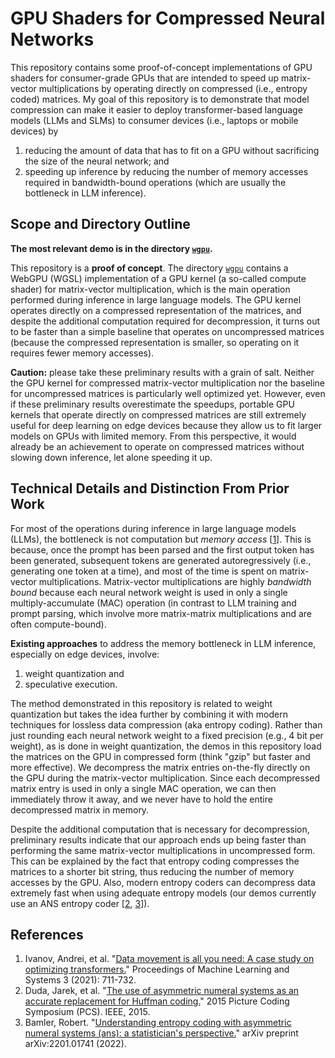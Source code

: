 # GPU Shaders for Compressed Neural Networks

This repository contains some proof-of-concept implementations of GPU shaders for consumer-grade GPUs that are intended to speed up matrix-vector multiplications by operating directly on compressed (i.e., entropy coded) matrices.
My goal of this repository is to demonstrate that model compression can make it easier to deploy transformer-based language models (LLMs and SLMs) to consumer devices (i.e., laptops or mobile devices) by

1. reducing the amount of data that has to fit on a GPU without sacrificing the size of the neural network; and
2. speeding up inference by reducing the number of memory accesses required in bandwidth-bound operations (which are usually the bottleneck in LLM inference).

## Scope and Directory Outline

**The most relevant demo is in the directory  [`wgpu`](./wgpu).**

This repository is a **proof of concept**.
The directory [`wgpu`](./wgpu) contains a WebGPU (WGSL) implementation of a GPU kernel (a so-called compute shader) for matrix-vector multiplication, which is the main operation performed during inference in large language models.
The GPU kernel operates directly on a compressed representation of the matrices, and despite the additional computation required for decompression, it turns out to be faster than a simple baseline that operates on uncompressed matrices (because the compressed representation is smaller, so operating on it requires fewer memory accesses).

**Caution:**
please take these preliminary results with a grain of salt.
Neither the GPU kernel for compressed matrix-vector multiplication nor the baseline for uncompressed matrices is particularly well optimized yet.
However, even if these preliminary results overestimate the speedups, portable GPU kernels that operate directly on compressed matrices are still extremely useful for deep learning on edge devices because they allow us to fit larger models on GPUs with limited memory.
From this perspective, it would already be an achievement to operate on compressed matrices without slowing down inference, let alone speeding it up.

## Technical Details and Distinction From Prior Work

For most of the operations during inference in large language models (LLMs), the bottleneck is not computation but _memory access_ [[1](https://proceedings.mlsys.org/paper_files/paper/2021/file/bc86e95606a6392f51f95a8de106728d-Paper.pdf)].
This is because, once the prompt has been parsed and the first output token has been generated, subsequent tokens are generated autoregressively (i.e., generating one token at a time), and most of the time is spent on matrix-vector multiplications.
Matrix-vector multiplications are highly _bandwidth bound_ because each neural network weight is used in only a single multiply-accumulate (MAC) operation (in contrast to LLM training and prompt parsing, which involve more matrix-matrix multiplications and are often compute-bound).

**Existing approaches** to address the memory bottleneck in LLM inference, especially on edge devices, involve:

1. weight quantization and
2. speculative execution.

The method demonstrated in this repository is related to weight quantization but takes the idea further by combining it with modern techniques for lossless data compression (aka entropy coding).
Rather than just rounding each neural network weight to a fixed precision (e.g., 4 bit per weight), as is done in weight quantization, the demos in this repository load the matrices on the GPU in compressed form (think "gzip" but faster and more effective).
We decompress the matrix entries on-the-fly directly on the GPU during the matrix-vector multiplication.
Since each decompressed matrix entry is used in only a single MAC operation, we can then immediately throw it away, and we never have to hold the entire decompressed matrix in memory.

Despite the additional computation that is necessary for decompression, preliminary results indicate that our approach ends up being faster than performing the same matrix-vector multiplications in uncompressed form.
This can be explained by the fact that entropy coding compresses the matrices to a shorter bit string, thus reducing the number of memory accesses by the GPU.
Also, modern entropy coders can decompress data extremely fast when using adequate entropy models (our demos currently use an ANS entropy coder [[2](https://ieeexplore.ieee.org/abstract/document/7170048), [3](https://arxiv.org/pdf/2201.01741)]).


## References

1. Ivanov, Andrei, et al. "[Data movement is all you need: A case study on optimizing transformers.](https://proceedings.mlsys.org/paper_files/paper/2021/file/bc86e95606a6392f51f95a8de106728d-Paper.pdf)" Proceedings of Machine Learning and Systems 3 (2021): 711-732.
2. Duda, Jarek, et al. "[The use of asymmetric numeral systems as an accurate replacement for Huffman coding.](https://ieeexplore.ieee.org/abstract/document/7170048)" 2015 Picture Coding Symposium (PCS). IEEE, 2015.
3. Bamler, Robert. "[Understanding entropy coding with asymmetric numeral systems (ans): a statistician's perspective.](https://arxiv.org/pdf/2201.01741)" arXiv preprint arXiv:2201.01741 (2022).
